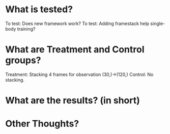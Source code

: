 # What is tested?
To test: Does new framework work?
To test: Adding framestack help single-body training?

# What are Treatment and Control groups?
Treatment: Stacking 4 frames for observation (30,)->(120,)
Control: No stacking.

# What are the results? (in short)

# Other Thoughts?
